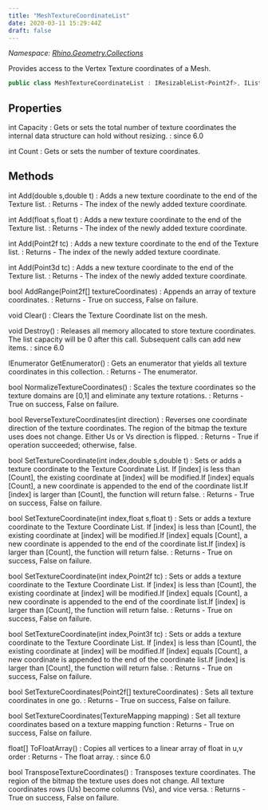 ```yaml
---
title: "MeshTextureCoordinateList"
date: 2020-03-11 15:29:44Z
draft: false
---
```


*Namespace: [Rhino.Geometry.Collections](../)*

Provides access to the Vertex Texture coordinates of a Mesh.
```cs
public class MeshTextureCoordinateList : IResizableList<Point2f>, IList, IReadOnlyList<Point2f>
```
## Properties

int Capacity
: Gets or sets the total number of texture coordinates the internal data structure can hold without resizing.
: since 6.0

int Count
: Gets or sets the number of texture coordinates.
## Methods

int Add(double s,double t)
: Adds a new texture coordinate to the end of the Texture list.
: Returns - The index of the newly added texture coordinate.

int Add(float s,float t)
: Adds a new texture coordinate to the end of the Texture list.
: Returns - The index of the newly added texture coordinate.

int Add(Point2f tc)
: Adds a new texture coordinate to the end of the Texture list.
: Returns - The index of the newly added texture coordinate.

int Add(Point3d tc)
: Adds a new texture coordinate to the end of the Texture list.
: Returns - The index of the newly added texture coordinate.

bool AddRange(Point2f[] textureCoordinates)
: Appends an array of texture coordinates.
: Returns - True on success, False on failure.

void Clear()
: Clears the Texture Coordinate list on the mesh.

void Destroy()
: Releases all memory allocated to store texture coordinates. The list capacity will be 0 after this call.
     Subsequent calls can add new items.
: since 6.0

IEnumerator<Point2f> GetEnumerator()
: Gets an enumerator that yields all texture coordinates in this collection.
: Returns - The enumerator.

bool NormalizeTextureCoordinates()
: Scales the texture coordinates so the texture domains are [0,1] 
     and eliminate any texture rotations.
: Returns - True on success, False on failure.

bool ReverseTextureCoordinates(int direction)
: Reverses one coordinate direction of the texture coordinates.
     The region of the bitmap the texture uses does not change.
     Either Us or Vs direction is flipped.
: Returns - True if operation succeeded; otherwise, false.

bool SetTextureCoordinate(int index,double s,double t)
: Sets or adds a texture coordinate to the Texture Coordinate List.
     If [index] is less than [Count], the existing coordinate at [index] will be modified.If [index] equals [Count], a new coordinate is appended to the end of the coordinate list.If [index] is larger than [Count], the function will return false.
: Returns - True on success, False on failure.

bool SetTextureCoordinate(int index,float s,float t)
: Sets or adds a texture coordinate to the Texture Coordinate List.
     If [index] is less than [Count], the existing coordinate at [index] will be modified.If [index] equals [Count], a new coordinate is appended to the end of the coordinate list.If [index] is larger than [Count], the function will return false.
: Returns - True on success, False on failure.

bool SetTextureCoordinate(int index,Point2f tc)
: Sets or adds a texture coordinate to the Texture Coordinate List.
     If [index] is less than [Count], the existing coordinate at [index] will be modified.If [index] equals [Count], a new coordinate is appended to the end of the coordinate list.If [index] is larger than [Count], the function will return false.
: Returns - True on success, False on failure.

bool SetTextureCoordinate(int index,Point3f tc)
: Sets or adds a texture coordinate to the Texture Coordinate List.
     If [index] is less than [Count], the existing coordinate at [index] will be modified.If [index] equals [Count], a new coordinate is appended to the end of the coordinate list.If [index] is larger than [Count], the function will return false.
: Returns - True on success, False on failure.

bool SetTextureCoordinates(Point2f[] textureCoordinates)
: Sets all texture coordinates in one go.
: Returns - True on success, False on failure.

bool SetTextureCoordinates(TextureMapping mapping)
: Set all texture coordinates based on a texture mapping function
: Returns - True on success, False on failure.

float[] ToFloatArray()
: Copies all vertices to a linear array of float in u,v order
: Returns - The float array.
: since 6.0

bool TransposeTextureCoordinates()
: Transposes texture coordinates.
     The region of the bitmap the texture uses does not change.
     All texture coordinates rows (Us) become columns (Vs), and vice versa.
: Returns - True on success, False on failure.
